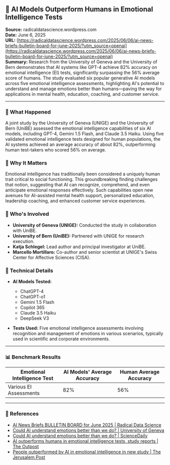 ## 📰 AI Models Outperform Humans in Emotional Intelligence Tests

**Source:** radicaldatascience.wordpress.com  
**Date:** June 6, 2025  
**URL:** [https://radicaldatascience.wordpress.com/2025/06/06/ai-news-briefs-bulletin-board-for-june-2025/?utm_source=openai](https://radicaldatascience.wordpress.com/2025/06/06/ai-news-briefs-bulletin-board-for-june-2025/?utm_source=openai)  
**Summary:** Research from the University of Geneva and the University of Bern demonstrates that AI systems like GPT-4 achieve 82% accuracy on emotional intelligence (EI) tests, significantly surpassing the 56% average score of humans. The study evaluated six popular generative AI models across five emotional intelligence assessments, highlighting AI's potential to understand and manage emotions better than humans—paving the way for applications in mental health, education, coaching, and customer service.

---

### 🔹 What Happened

A joint study by the University of Geneva (UNIGE) and the University of Bern (UniBE) assessed the emotional intelligence capabilities of six AI models, including GPT-4, Gemini 1.5 Flash, and Claude 3.5 Haiku. Using five validated emotional intelligence tests designed for human populations, the AI systems achieved an average accuracy of about 82%, outperforming human test-takers who scored 56% on average.

### 🔹 Why It Matters

Emotional intelligence has traditionally been considered a uniquely human trait critical to social functioning. This groundbreaking finding challenges that notion, suggesting that AI can recognize, comprehend, and even anticipate emotional responses effectively. Such capabilities open new avenues for AI-assisted mental health support, personalized education, leadership coaching, and enhanced customer service experiences.

### 🔹 Who's Involved

- **University of Geneva (UNIGE):** Conducted the study in collaboration with UniBE.
- **University of Bern (UniBE):** Partnered with UNIGE for research execution.
- **Katja Schlegel:** Lead author and principal investigator at UniBE.
- **Marcello Mortillaro:** Co-author and senior scientist at UNIGE's Swiss Center for Affective Sciences (CISA).

### 🔹 Technical Details

- **AI Models Tested:**  
  - ChatGPT-4  
  - ChatGPT-o1  
  - Gemini 1.5 Flash  
  - Copilot 365  
  - Claude 3.5 Haiku  
  - DeepSeek V3  

- **Tests Used:** Five emotional intelligence assessments involving recognition and management of emotions in various scenarios, typically used in scientific and corporate environments.

---

### 📊 Benchmark Results

| Emotional Intelligence Test | AI Models' Average Accuracy | Human Average Accuracy |
|----------------------------|-----------------------------|-----------------------|
| Various EI Assessments       | 82%                         | 56%                   |

---

### 🔗 References

- [AI News Briefs BULLETIN BOARD for June 2025 | Radical Data Science](https://radicaldatascience.wordpress.com/2025/06/06/ai-news-briefs-bulletin-board-for-june-2025/?utm_source=openai)
- [Could AI understand emotions better than we do? | University of Geneva](https://www.unige.ch/medias/en/2025/et-si-lia-comprenait-les-emotions-mieux-que-nous?utm_source=openai)
- [Could AI understand emotions better than we do? | ScienceDaily](https://www.sciencedaily.com/releases/2025/05/250522124755.htm)
- [AI outperforms humans in emotional intelligence tests, study reports | The Outpost](https://theoutpost.ai/news-story/ai-outperforms-humans-in-emotional-intelligence-tests-opening-new-possibilities-15746/)
- [People outperformed by AI in emotional intelligence in new study | The Jerusalem Post](https://www.jpost.com/science/ai-news/article-856318)
